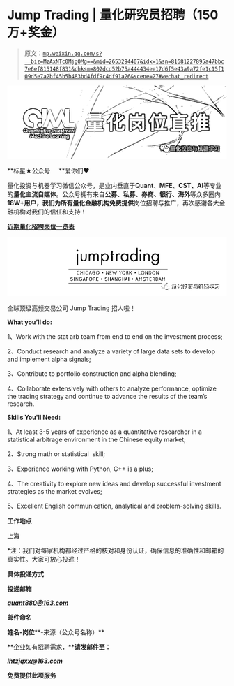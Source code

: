 # Jump Trading | 量化研究员招聘（150 万+奖金）

> 原文：[`mp.weixin.qq.com/s?__biz=MzAxNTc0Mjg0Mg==&mid=2653294407&idx=1&sn=81681227895a47bbc7e6ef815148f831&chksm=802dcd52b75a444434ee17d6f5e43a9a72fe1c15f109d5e7a2bf45b5b483bd4fdf9c4df91a26&scene=27#wechat_redirect`](http://mp.weixin.qq.com/s?__biz=MzAxNTc0Mjg0Mg==&mid=2653294407&idx=1&sn=81681227895a47bbc7e6ef815148f831&chksm=802dcd52b75a444434ee17d6f5e43a9a72fe1c15f109d5e7a2bf45b5b483bd4fdf9c4df91a26&scene=27#wechat_redirect)

![](img/247594ba6833408941f5f7b4180369cc.png)

**标星★公众号     **爱你们♥

量化投资与机器学习微信公众号，是业内垂直于**Quant**、**MFE**、**CST、AI**等专业的**量化主流自媒体**。公众号拥有来自**公募、私募、券商、银行、海外**等众多圈内**18W+**用户，我们为所有量化金融机构**免费提供**岗位招聘与推广，再次感谢各大金融机构对我们的信任和支持！

[**近期量化招聘岗位一览表**](http://mp.weixin.qq.com/s?__biz=MzAxNTc0Mjg0Mg==&mid=2653293723&idx=2&sn=5523dd1f0f9528ea5a73fc09430a2159&chksm=802dce8eb75a4798a13f1ce4ce69a839fe3712e3afa99beb4e4c70bf845602dabbe1931f9692&scene=21#wechat_redirect)

![](img/6f9fbef6df8fa7eaf9a8936ceec3b5b6.png)

全球顶级高频交易公司 Jump Trading 招人啦！

**What you’ll do:**

1、Work with the stat arb team from end to end on the investment process;

2、Conduct research and analyze a variety of large data sets to develop and implement alpha signals;

3、Contribute to portfolio construction and alpha blending;

4、Collaborate extensively with others to analyze performance, optimize the trading strategy and continue to advance the results of the team’s research.

**Skills You'll Need:**

1、At least 3-5 years of experience as a quantitative researcher in a statistical arbitrage environment in the Chinese equity market;

2、Strong math or statistical  skill;

3、Experience working with Python, C++ is a plus;

4、The creativity to explore new ideas and develop successful investment strategies as the market evolves;

5、Excellent English communication, analytical and problem-solving skills.

**工作地点**

上海 

*注：我们对每家机构都经过严格的核对和身份认证，确保信息的准确性和邮箱的真实性。大家可放心投递！

**具体投递方式**

**投递邮箱**

***quant880@163.com***

**邮件命名**

**姓名-岗位****-来源（公众号名称）**

**企业如有招聘需求，****请发邮件至：**

***lhtzjqxx@163.com***

**免费提供此项服务**